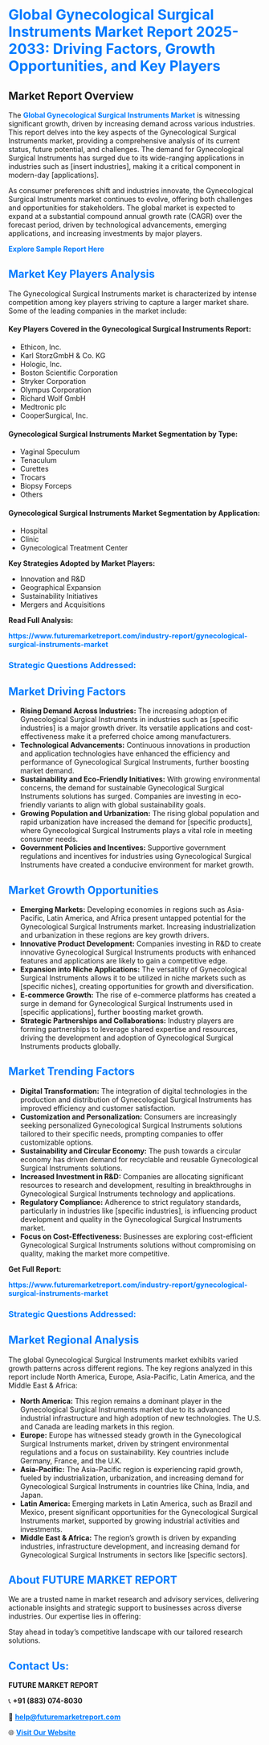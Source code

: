 <h1 style="color: #007BFF;">Global Gynecological Surgical Instruments Market Report 2025-2033: Driving Factors, Growth Opportunities, and Key Players</h1>

<section id="overview">
<h2>Market Report Overview</h2>
<p>The <a href="https://www.futuremarketreport.com/industry-report/gynecological-surgical-instruments-market" style="color: #007BFF; text-decoration: none;"><strong>Global Gynecological Surgical Instruments Market</strong></a> is witnessing significant growth, driven by increasing demand across various industries. This report delves into the key aspects of the Gynecological Surgical Instruments market, providing a comprehensive analysis of its current status, future potential, and challenges. The demand for Gynecological Surgical Instruments has surged due to its wide-ranging applications in industries such as [insert industries], making it a critical component in modern-day [applications].</p>
<p>As consumer preferences shift and industries innovate, the Gynecological Surgical Instruments market continues to evolve, offering both challenges and opportunities for stakeholders. The global market is expected to expand at a substantial compound annual growth rate (CAGR) over the forecast period, driven by technological advancements, emerging applications, and increasing investments by major players.</p>
</section>

<section id="overview">
<p><a href="https://www.futuremarketreport.com/request-sample/reportId=85707" style="color: #007BFF; text-decoration: none;"><strong>Explore Sample Report Here</strong></a></p>
</section>

<section id="key-players">
<h2 style="color: #007BFF;">Market Key Players Analysis</h2>
<p>The Gynecological Surgical Instruments market is characterized by intense competition among key players striving to capture a larger market share. Some of the leading companies in the market include:</p>
<h4>Key Players Covered in the Gynecological Surgical Instruments Report:</h4>
<ul><li>Ethicon, Inc.</li><li>Karl StorzGmbH &amp; Co. KG</li><li>Hologic, Inc.</li><li>Boston Scientific Corporation</li><li>Stryker Corporation</li><li>Olympus Corporation</li><li>Richard Wolf GmbH</li><li>Medtronic plc</li><li>CooperSurgical, Inc.</li></ul>
<h4>Gynecological Surgical Instruments Market Segmentation by Type:</h4>
<ul><li>Vaginal Speculum</li><li>Tenaculum</li><li>Curettes</li><li>Trocars</li><li>Biopsy Forceps</li><li>Others</li></ul>

<h4>Gynecological Surgical Instruments Market Segmentation by Application:</h4>
<ul><li>Hospital</li><li>Clinic</li><li>Gynecological Treatment Center</li></ul>
<p><strong>Key Strategies Adopted by Market Players:</strong></p>
<ul>
<li>Innovation and R&D</li>
<li>Geographical Expansion</li>
<li>Sustainability Initiatives</li>
<li>Mergers and Acquisitions</li>
</ul>
</section>

<section>
<p><strong>Read Full Analysis: </strong></p><a href="https://www.futuremarketreport.com/industry-report/gynecological-surgical-instruments-market" style="color: #007BFF; text-decoration: none;"><strong>https://www.futuremarketreport.com/industry-report/gynecological-surgical-instruments-market</strong></a>
<h3 style="color: #007BFF;">Strategic Questions Addressed:</h3>
</section>

<section id="driving-factors">
<h2 style="color: #007BFF;">Market Driving Factors</h2>
<ul>
<li><strong>Rising Demand Across Industries:</strong> The increasing adoption of Gynecological Surgical Instruments in industries such as [specific industries] is a major growth driver. Its versatile applications and cost-effectiveness make it a preferred choice among manufacturers.</li>
<li><strong>Technological Advancements:</strong> Continuous innovations in production and application technologies have enhanced the efficiency and performance of Gynecological Surgical Instruments, further boosting market demand.</li>
<li><strong>Sustainability and Eco-Friendly Initiatives:</strong> With growing environmental concerns, the demand for sustainable Gynecological Surgical Instruments solutions has surged. Companies are investing in eco-friendly variants to align with global sustainability goals.</li>
<li><strong>Growing Population and Urbanization:</strong> The rising global population and rapid urbanization have increased the demand for [specific products], where Gynecological Surgical Instruments plays a vital role in meeting consumer needs.</li>
<li><strong>Government Policies and Incentives:</strong> Supportive government regulations and incentives for industries using Gynecological Surgical Instruments have created a conducive environment for market growth.</li>
</ul>
</section>

<section id="growth-opportunities">
<h2 style="color: #007BFF;">Market Growth Opportunities</h2>
<ul>
<li><strong>Emerging Markets:</strong> Developing economies in regions such as Asia-Pacific, Latin America, and Africa present untapped potential for the Gynecological Surgical Instruments market. Increasing industrialization and urbanization in these regions are key growth drivers.</li>
<li><strong>Innovative Product Development:</strong> Companies investing in R&D to create innovative Gynecological Surgical Instruments products with enhanced features and applications are likely to gain a competitive edge.</li>
<li><strong>Expansion into Niche Applications:</strong> The versatility of Gynecological Surgical Instruments allows it to be utilized in niche markets such as [specific niches], creating opportunities for growth and diversification.</li>
<li><strong>E-commerce Growth:</strong> The rise of e-commerce platforms has created a surge in demand for Gynecological Surgical Instruments used in [specific applications], further boosting market growth.</li>
<li><strong>Strategic Partnerships and Collaborations:</strong> Industry players are forming partnerships to leverage shared expertise and resources, driving the development and adoption of Gynecological Surgical Instruments products globally.</li>
</ul>
</section>

<section id="trending-factors">
<h2 style="color: #007BFF;">Market Trending Factors</h2>
<ul>
<li><strong>Digital Transformation:</strong> The integration of digital technologies in the production and distribution of Gynecological Surgical Instruments has improved efficiency and customer satisfaction.</li>
<li><strong>Customization and Personalization:</strong> Consumers are increasingly seeking personalized Gynecological Surgical Instruments solutions tailored to their specific needs, prompting companies to offer customizable options.</li>
<li><strong>Sustainability and Circular Economy:</strong> The push towards a circular economy has driven demand for recyclable and reusable Gynecological Surgical Instruments solutions.</li>
<li><strong>Increased Investment in R&D:</strong> Companies are allocating significant resources to research and development, resulting in breakthroughs in Gynecological Surgical Instruments technology and applications.</li>
<li><strong>Regulatory Compliance:</strong> Adherence to strict regulatory standards, particularly in industries like [specific industries], is influencing product development and quality in the Gynecological Surgical Instruments market.</li>
<li><strong>Focus on Cost-Effectiveness:</strong> Businesses are exploring cost-efficient Gynecological Surgical Instruments solutions without compromising on quality, making the market more competitive.</li>
</ul>
</section>

<section>
<p><strong>Get Full Report: </strong></p><a href="https://www.futuremarketreport.com/industry-report/gynecological-surgical-instruments-market" style="color: #007BFF; text-decoration: none;"><strong>https://www.futuremarketreport.com/industry-report/gynecological-surgical-instruments-market</strong></a>
<h3 style="color: #007BFF;">Strategic Questions Addressed:</h3>
</section>


<section id="regional-analysis">
<h2 style="color: #007BFF;">Market Regional Analysis</h2>
<p>The global Gynecological Surgical Instruments market exhibits varied growth patterns across different regions. The key regions analyzed in this report include North America, Europe, Asia-Pacific, Latin America, and the Middle East & Africa:</p>
<ul>
<li><strong>North America:</strong> This region remains a dominant player in the Gynecological Surgical Instruments market due to its advanced industrial infrastructure and high adoption of new technologies. The U.S. and Canada are leading markets in this region.</li>
<li><strong>Europe:</strong> Europe has witnessed steady growth in the Gynecological Surgical Instruments market, driven by stringent environmental regulations and a focus on sustainability. Key countries include Germany, France, and the U.K.</li>
<li><strong>Asia-Pacific:</strong> The Asia-Pacific region is experiencing rapid growth, fueled by industrialization, urbanization, and increasing demand for Gynecological Surgical Instruments in countries like China, India, and Japan.</li>
<li><strong>Latin America:</strong> Emerging markets in Latin America, such as Brazil and Mexico, present significant opportunities for the Gynecological Surgical Instruments market, supported by growing industrial activities and investments.</li>
<li><strong>Middle East & Africa:</strong> The region’s growth is driven by expanding industries, infrastructure development, and increasing demand for Gynecological Surgical Instruments in sectors like [specific sectors].</li>
</ul>
</section>

<footer>
<h2 style="color: #007BFF;">About FUTURE MARKET REPORT</h2>
<p>We are a trusted name in market research and advisory services, delivering actionable insights and strategic support to businesses across diverse industries. Our expertise lies in offering:</p>

<p>Stay ahead in today’s competitive landscape with our tailored research solutions.</p>

<h2 style="color: #007BFF;">Contact Us:</h2>
<p><strong>FUTURE MARKET REPORT</strong></p>
<p>📞 <strong>+91 (883) 074-8030</strong></p>
<p>📧 <strong><a href="mailto:help@futuremarketreport.com" style="color: #007BFF;">help@futuremarketreport.com</a></strong></p>
<p>🌐 <strong><a href="https://www.futuremarketreport.com/" style="color: #007BFF;">Visit Our Website</a></strong></p>
</footer>